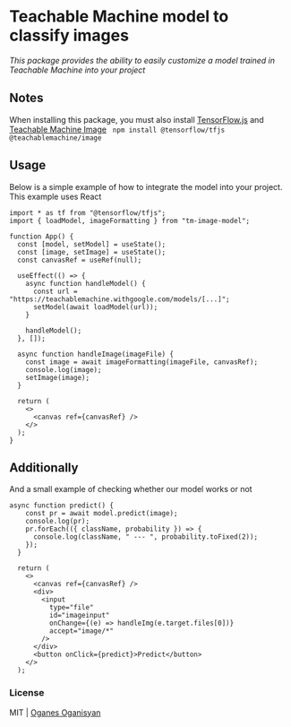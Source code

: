 # Teachable Machine model to classify images

_This package provides the ability to easily customize a model trained in Teachable Machine into your project_

## Notes

When installing this package, you must also install [TensorFlow.js](https://www.npmjs.com/package/@tensorflow/tfjs) and [Teachable Machine Image](https://www.npmjs.com/package/@teachablemachine/image)
` npm install @tensorflow/tfjs @teachablemachine/image`

## Usage

Below is a simple example of how to integrate the model into your project. This example uses React

```
import * as tf from "@tensorflow/tfjs";
import { loadModel, imageFormatting } from "tm-image-model";

function App() {
  const [model, setModel] = useState();
  const [image, setImage] = useState();
  const canvasRef = useRef(null);

  useEffect(() => {
    async function handleModel() {
      const url = "https://teachablemachine.withgoogle.com/models/[...]";
      setModel(await loadModel(url));
    }

    handleModel();
  }, []);

  async function handleImage(imageFile) {
    const image = await imageFormatting(imageFile, canvasRef);
    console.log(image);
    setImage(image);
  }

  return (
    <>
      <canvas ref={canvasRef} />
    </>
  );
}
```

## Additionally

And a small example of checking whether our model works or not

```
async function predict() {
    const pr = await model.predict(image);
    console.log(pr);
    pr.forEach(({ className, probability }) => {
      console.log(className, " --- ", probability.toFixed(2));
    });
  }

  return (
    <>
      <canvas ref={canvasRef} />
      <div>
        <input
          type="file"
          id="imageinput"
          onChange={(e) => handleImg(e.target.files[0])}
          accept="image/*"
        />
      </div>
      <button onClick={predict}>Predict</button>
    </>
  );
```

### License

MIT | [Oganes Oganisyan](https://www.linkedin.com/in/hov13/)
